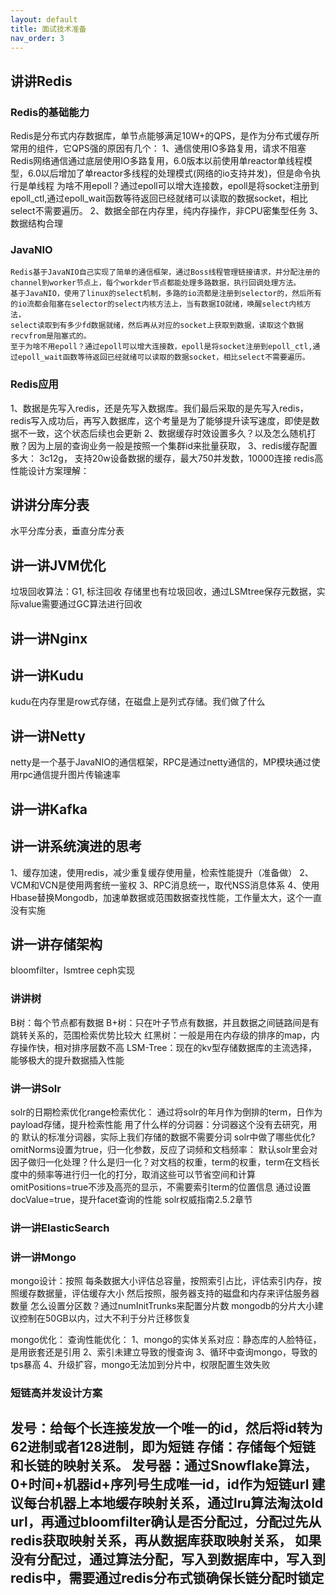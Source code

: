 ```yaml
---
layout: default
title: 面试技术准备
nav_order: 3
---
```

## 讲讲Redis
### Redis的基础能力
Redis是分布式内存数据库，单节点能够满足10W+的QPS，是作为分布式缓存所常用的组件，它QPS强的原因有几个：
1、通信使用IO多路复用，请求不阻塞
    Redis网络通信通过底层使用IO多路复用，6.0版本以前使用单reactor单线程模型，6.0以后增加了单reactor多线程的处理模式(网络的io支持并发)，但是命令执行是单线程
为啥不用epoll？通过epoll可以增大连接数，epoll是将socket注册到epoll_ctl,通过epoll_wait函数等待返回已经就绪可以读取的数据socket，相比select不需要遍历。
2、数据全部在内存里，纯内存操作，非CPU密集型任务
3、数据结构合理

### JavaNIO
    Redis基于JavaNIO自己实现了简单的通信框架，通过Boss线程管理链接请求，并分配注册的channel到worker节点上，每个workder节点都能处理多路数据，执行回调处理方法。
    基于JavaNIO，使用了linux的select机制，多路的io流都是注册到selector的，然后所有的io流都会阻塞在selector的select内核方法上，当有数据IO就绪，唤醒select内核方法，
    select读取到有多少fd数据就绪，然后再从对应的socket上获取到数据，读取这个数据recvfrom是阻塞式的。
    至于为啥不用epoll？通过epoll可以增大连接数，epoll是将socket注册到epoll_ctl,通过epoll_wait函数等待返回已经就绪可以读取的数据socket，相比select不需要遍历。

### Redis应用
1、数据是先写入redis，还是先写入数据库。我们最后采取的是先写入redis，redis写入成功后，再写入数据库，这个考量是为了能够提升读写速度，即使是数据不一致，这个状态后续也会更新
2、数据缓存时效设置多久？以及怎么随机打散？因为上层的查询业务一般是按照一个集群id来批量获取，
3、redis缓存配置多大：
3c12g， 支持20w设备数据的缓存，最大750并发数，10000连接
redis高性能设计方案理解：

## 讲讲分库分表
水平分库分表，垂直分库分表
## 讲一讲JVM优化
垃圾回收算法：G1, 标注回收
存储里也有垃圾回收，通过LSMtree保存元数据，实际value需要通过GC算法进行回收
## 讲一讲Nginx

## 讲一讲Kudu
kudu在内存里是row式存储，在磁盘上是列式存储。我们做了什么

## 讲一讲Netty
netty是一个基于JavaNIO的通信框架，RPC是通过netty通信的，MP模块通过使用rpc通信提升图片传输速率


## 讲一讲Kafka

## 讲一讲系统演进的思考
1、缓存加速，使用redis，减少重复缓存使用量，检索性能提升（准备做）
2、VCM和VCN是使用两套统一鉴权
3、RPC消息统一，取代NSS消息体系
4、使用Hbase替换Mongodb，加速单数据或范围数据查找性能，工作量太大，这个一直没有实施

## 讲一讲存储架构
bloomfilter，lsmtree
ceph实现

### 讲讲树
B树：每个节点都有数据
B+树：只在叶子节点有数据，并且数据之间链路间是有跳转关系的，范围检索优势比较大
红黑树：一般是用在内存级的排序的map，内存操作快，相对排序层数不高
LSM-Tree：现在的kv型存储数据库的主流选择，能够极大的提升数据插入性能

### 讲一讲Solr
solr的日期检索优化range检索优化：
通过将solr的年月作为倒排的term，日作为payload存储，提升检索性能
用了什么样的分词器：分词器这个没有去研究，用的 默认的标准分词器，实际上我们存储的数据不需要分词
solr中做了哪些优化?
omitNorms设置为true，归一化参数，反应了词频和文档频率：
默认solr里会对因子做归一化处理？什么是归一化？对文档的权重，term的权重，term在文档长度中的频率等进行归一化的打分，取消这些可以节省空间和计算
omitPositions=true不涉及高亮的显示，不需要索引term的位置信息
通过设置docValue=true，提升facet查询的性能
solr权威指南2.5.2章节

### 讲一讲ElasticSearch

### 讲一讲Mongo
mongo设计：按照 每条数据大小评估总容量，按照索引占比，评估索引内存，按照缓存数据量，评估缓存大小
然后按照，服务器支持的磁盘和内存来评估服务器数量
怎么设置分区数？通过numInitTrunks来配置分片数
mongodb的分片大小建议控制在50GB以内，过大不利于分片迁移恢复

mongo优化：
查询性能优化：
1、mongo的实体关系对应：静态库的人脸特征，是用嵌套还是引用
2、索引未建立导致的慢查询
3、循环中查询mongo，导致的tps暴高
4、升级扩容，mongo无法加到分片中，权限配置生效失败

### 短链高并发设计方案
发号：给每个长连接发放一个唯一的id，然后将id转为62进制或者128进制，即为短链
存储：存储每个短链和长链的映射关系。
发号器：通过Snowflake算法，0+时间+机器id+序列号生成唯一id，id作为短链url
建议每台机器上本地缓存映射关系，通过lru算法淘汰old url，再通过bloomfilter确认是否分配过，分配过先从redis获取映射关系，再从数据库获取映射关系，
如果没有分配过，通过算法分配，写入到数据库中，写入到redis中，需要通过redis分布式锁确保长链分配时锁定
----